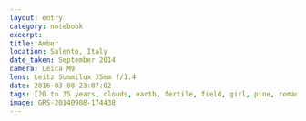```yaml
--- 
layout: entry
category: notebook
excerpt:
title: Amber
location: Salento, Italy
date_taken: September 2014
camera: Leica M9
lens: Leitz Summilux 35mm f/1.4
date: 2016-03-08 23:07:02
tags: [20 to 35 years, clouds, earth, fertile, field, girl, pine, roman pine, sky, storm, tree, woman]
image: GRS-20140908-174438
---
```

